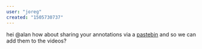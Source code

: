 ```yaml
---
user: "joreg"
created: "1505730737"
---
```


hei @alan how about sharing your annotations via a [pastebin](http://pastebin.com/) and so we can add them to the videos?
